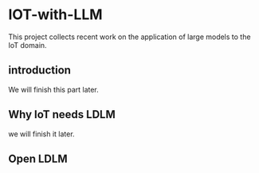 # IOT-with-LLM
This project collects recent work on the application of large models to the IoT domain.
## introduction
We will finish this part later.
## Why IoT needs LDLM
we will finish it later.
## Open LDLM
